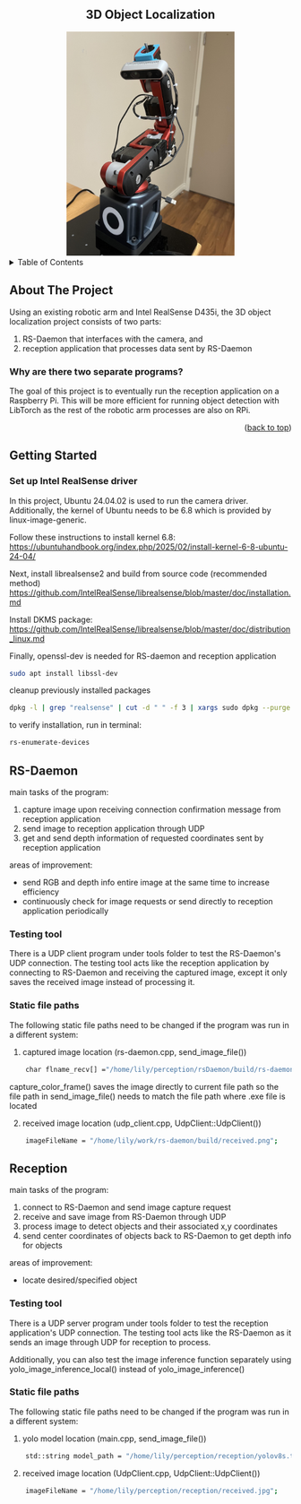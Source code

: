 <!-- - how reception works -->
<!-- - how rs-daemon works -->
<!-- - what tools and libraries used -->
<!-- - currently working on? -->
<!-- - training lego -->
<!-- https://www.kaggle.com/datasets/ronanpickell/b100-lego-detection-dataset/data -->
<!-- https://docs.opencv.org/4.x/dc/dbb/tutorial_py_calibration.html -->

<!-- Improved compatibility of back to top link: See: https://github.com/othneildrew/Best-README-Template/pull/73 -->
<a id="readme-top"></a>
<!--
*** Thanks for checking out the Best-README-Template. If you have a suggestion
*** that would make this better, please fork the repo and create a pull request
*** or simply open an issue with the tag "enhancement".
*** Don't forget to give the project a star!
*** Thanks again! Now go create something AMAZING! :D
-->



<!-- PROJECT SHIELDS -->
<!--
*** I'm using markdown "reference style" links for readability.
*** Reference links are enclosed in brackets [ ] instead of parentheses ( ).
*** See the bottom of this document for the declaration of the reference variables
*** for contributors-url, forks-url, etc. This is an optional, concise syntax you may use.
*** https://www.markdownguide.org/basic-syntax/#reference-style-links
-->




<!-- PROJECT LOGO -->
<div align="center">
      <h2 align="center">3D Object Localization</h2>
    <img src="images/camera.jpg" style="width:300px; height:auto;">
</div>



<!-- TABLE OF CONTENTS -->
<details>
  <summary>Table of Contents</summary>
  <ol>
    <li>
      <a href="#about-the-project">About The Project</a>
    </li>
    <li>
      <a href="#getting-started">Getting Started</a>
      <ul>
        <li><a href="#prerequisites">Prerequisites</a></li>
        <li><a href="#installation">Installation</a></li>
      </ul>
    </li>
<!--     <li><a href="#usage">Usage</a></li> -->
<!--     <li><a href="#roadmap">Roadmap</a></li> -->
<!--     <li><a href="#contributing">Contributing</a></li> -->
<!--     <li><a href="#license">License</a></li> -->
<!--     <li><a href="#contact">Contact</a></li> -->
<!--     <li><a href="#acknowledgments">Acknowledgments</a></li> -->
  </ol>
</details>



<!-- ABOUT THE PROJECT -->
## About The Project

Using an existing robotic arm and Intel RealSense D435i, the 3D object localization project consists of two parts:
1. RS-Daemon that interfaces with the camera, and
2. reception application that processes data sent by RS-Daemon

### Why are there two separate programs?
The goal of this project is to eventually run the reception application on a Raspberry Pi.
This will be more efficient for running object detection with LibTorch as the rest of the robotic arm processes are also on RPi.

<p align="right">(<a href="#readme-top">back to top</a>)</p>

<!-- GETTING STARTED -->
## Getting Started

### Set up Intel RealSense driver
In this project, Ubuntu 24.04.02 is used to run the camera driver. Additionally, the kernel of Ubuntu needs to be 6.8
which is provided by linux-image-generic.

Follow these instructions to install kernel 6.8: https://ubuntuhandbook.org/index.php/2025/02/install-kernel-6-8-ubuntu-24-04/

Next, install librealsense2 and build from source code (recommended method)
https://github.com/IntelRealSense/librealsense/blob/master/doc/installation.md

Install DKMS package:
https://github.com/IntelRealSense/librealsense/blob/master/doc/distribution_linux.md

Finally, openssl-dev is needed for RS-daemon and reception application
```sh
sudo apt install libssl-dev
```

cleanup previously installed packages
```sh
dpkg -l | grep "realsense" | cut -d " " -f 3 | xargs sudo dpkg --purge
```

to verify installation, run in terminal:
```sh
rs-enumerate-devices
```

## RS-Daemon
main tasks of the program:
1. capture image upon receiving connection confirmation message from reception application
2. send image to reception application through UDP
3. get and send depth information of requested coordinates sent by reception application

areas of improvement:
* send RGB and depth info entire image at the same time to increase efficiency
* continuously check for image requests or send directly to reception application periodically

### Testing tool
There is a UDP client program under tools folder to test the RS-Daemon's UDP connection. The testing tool acts like the
reception application by connecting to RS-Daemon and receiving the captured image, except it only saves the received image
instead of processing it.

### Static file paths
The following static file paths need to be changed if the program was run in a different system:
1. captured image location (rs-daemon.cpp, send_image_file())
```sh
    char flname_recv[] ="/home/lily/perception/rsDaemon/build/rs-daemon-output-Color.png";
```
capture_color_frame() saves the image directly to current file path so the file path in send_image_file() needs to
match the file path where .exe file is located

2. received image location (udp_client.cpp, UdpClient::UdpClient())
```sh
    imageFileName = "/home/lily/work/rs-daemon/build/received.png";
```

## Reception
main tasks of the program:
1. connect to RS-Daemon and send image capture request
2. receive and save image from RS-Daemon through UDP
3. process image to detect objects and their associated x,y coordinates
4. send center coordinates of objects back to RS-Daemon to get depth info for objects

areas of improvement:
* locate desired/specified object

### Testing tool
There is a UDP server program under tools folder to test the reception application's UDP connection.
The testing tool acts like the RS-Daemon as it sends an image through UDP for reception to process.

Additionally, you can also test the image inference function separately using yolo_image_inference_local()
instead of yolo_image_inference()

### Static file paths
The following static file paths need to be changed if the program was run in a different system:
1. yolo model location (main.cpp, send_image_file())
```sh
    std::string model_path = "/home/lily/perception/reception/yolov8s.torchscript";
```

2. received image location (UdpClient.cpp, UdpClient::UdpClient())
```sh
    imageFileName = "/home/lily/perception/reception/received.jpg";
```


<!-- USAGE EXAMPLES -->
<!-- ## Usage -->

<!-- Use this space to show useful examples of how a project can be used. Additional screenshots, code examples and demos work well in this space. You may also link to more resources. -->

<!-- _For more examples, please refer to the [Documentation](https://example.com)_ -->

<!-- <p align="right">(<a href="#readme-top">back to top</a>)</p> -->



<!-- ROADMAP -->
<!-- ## Roadmap -->

<!-- - [x] Add Changelog -->
<!-- - [x] Add back to top links -->
<!-- - [ ] Add Additional Templates w/ Examples -->
<!-- - [ ] Add "components" document to easily copy & paste sections of the readme -->
<!-- - [ ] Multi-language Support -->
<!--     - [ ] Chinese -->
<!--     - [ ] Spanish -->

<!-- See the [open issues](https://github.com/othneildrew/Best-README-Template/issues) for a full list of proposed features (and known issues). -->

<!-- <p align="right">(<a href="#readme-top">back to top</a>)</p> -->



<!-- CONTRIBUTING -->
<!-- ## Contributing -->

<!-- Contributions are what make the open source community such an amazing place to learn, inspire, and create. Any contributions you make are **greatly appreciated**. -->

<!-- If you have a suggestion that would make this better, please fork the repo and create a pull request. You can also simply open an issue with the tag "enhancement". -->
<!-- Don't forget to give the project a star! Thanks again! -->

<!-- 1. Fork the Project -->
<!-- 2. Create your Feature Branch (`git checkout -b feature/AmazingFeature`) -->
<!-- 3. Commit your Changes (`git commit -m 'Add some AmazingFeature'`) -->
<!-- 4. Push to the Branch (`git push origin feature/AmazingFeature`) -->
<!-- 5. Open a Pull Request -->

<!-- ### Top contributors: -->

<!-- <a href="https://github.com/othneildrew/Best-README-Template/graphs/contributors"> -->
<!--   <img src="https://contrib.rocks/image?repo=othneildrew/Best-README-Template" alt="contrib.rocks image" /> -->
<!-- </a> -->

<!-- <p align="right">(<a href="#readme-top">back to top</a>)</p> -->



<!-- LICENSE -->
<!-- ## License -->

<!-- Distributed under the Unlicense License. See `LICENSE.txt` for more information. -->

<!-- <p align="right">(<a href="#readme-top">back to top</a>)</p> -->



<!-- CONTACT -->
<!-- ## Contact -->

<!-- Your Name - [@your_twitter](https://twitter.com/your_username) - email@example.com -->

<!-- Project Link: [https://github.com/your_username/repo_name](https://github.com/your_username/repo_name) -->

<!-- <p align="right">(<a href="#readme-top">back to top</a>)</p> -->



<!-- ACKNOWLEDGMENTS -->
<!-- ## Acknowledgments -->

<!-- Use this space to list resources you find helpful and would like to give credit to. I've included a few of my favorites to kick things off! -->

<!-- * [Choose an Open Source License](https://choosealicense.com) -->
<!-- * [GitHub Emoji Cheat Sheet](https://www.webpagefx.com/tools/emoji-cheat-sheet) -->
<!-- * [Malven's Flexbox Cheatsheet](https://flexbox.malven.co/) -->
<!-- * [Malven's Grid Cheatsheet](https://grid.malven.co/) -->
<!-- * [Img Shields](https://shields.io) -->
<!-- * [GitHub Pages](https://pages.github.com) -->
<!-- * [Font Awesome](https://fontawesome.com) -->
<!-- * [React Icons](https://react-icons.github.io/react-icons/search) -->

<!-- <p align="right">(<a href="#readme-top">back to top</a>)</p> -->



<!-- MARKDOWN LINKS & IMAGES -->
<!-- https://www.markdownguide.org/basic-syntax/#reference-style-links -->
<!-- [contributors-shield]: https://img.shields.io/github/contributors/othneildrew/Best-README-Template.svg?style=for-the-badge -->
<!-- [contributors-url]: https://github.com/othneildrew/Best-README-Template/graphs/contributors -->
<!-- [forks-shield]: https://img.shields.io/github/forks/othneildrew/Best-README-Template.svg?style=for-the-badge -->
<!-- [forks-url]: https://github.com/othneildrew/Best-README-Template/network/members -->
<!-- [stars-shield]: https://img.shields.io/github/stars/othneildrew/Best-README-Template.svg?style=for-the-badge -->
<!-- [stars-url]: https://github.com/othneildrew/Best-README-Template/stargazers -->
<!-- [issues-shield]: https://img.shields.io/github/issues/othneildrew/Best-README-Template.svg?style=for-the-badge -->
<!-- [issues-url]: https://github.com/othneildrew/Best-README-Template/issues -->
<!-- [license-shield]: https://img.shields.io/github/license/othneildrew/Best-README-Template.svg?style=for-the-badge -->
<!-- [license-url]: https://github.com/othneildrew/Best-README-Template/blob/master/LICENSE.txt -->
<!-- [linkedin-shield]: https://img.shields.io/badge/-LinkedIn-black.svg?style=for-the-badge&logo=linkedin&colorB=555 -->
<!-- [linkedin-url]: https://linkedin.com/in/othneildrew -->
<!-- [product-screenshot]: images/screenshot.png -->
<!-- [Next.js]: https://img.shields.io/badge/next.js-000000?style=for-the-badge&logo=nextdotjs&logoColor=white -->
<!-- [Next-url]: https://nextjs.org/ -->
<!-- [React.js]: https://img.shields.io/badge/React-20232A?style=for-the-badge&logo=react&logoColor=61DAFB -->
<!-- [React-url]: https://reactjs.org/ -->
<!-- [Vue.js]: https://img.shields.io/badge/Vue.js-35495E?style=for-the-badge&logo=vuedotjs&logoColor=4FC08D -->
<!-- [Vue-url]: https://vuejs.org/ -->
<!-- [Angular.io]: https://img.shields.io/badge/Angular-DD0031?style=for-the-badge&logo=angular&logoColor=white -->
<!-- [Angular-url]: https://angular.io/ -->
<!-- [Svelte.dev]: https://img.shields.io/badge/Svelte-4A4A55?style=for-the-badge&logo=svelte&logoColor=FF3E00 -->
<!-- [Svelte-url]: https://svelte.dev/ -->
<!-- [Laravel.com]: https://img.shields.io/badge/Laravel-FF2D20?style=for-the-badge&logo=laravel&logoColor=white -->
<!-- [Laravel-url]: https://laravel.com -->
<!-- [Bootstrap.com]: https://img.shields.io/badge/Bootstrap-563D7C?style=for-the-badge&logo=bootstrap&logoColor=white -->
<!-- [Bootstrap-url]: https://getbootstrap.com -->
<!-- [JQuery.com]: https://img.shields.io/badge/jQuery-0769AD?style=for-the-badge&logo=jquery&logoColor=white -->
<!-- [JQuery-url]: https://jquery.com -->
